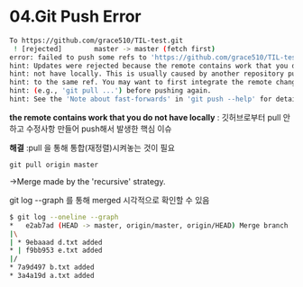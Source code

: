 # 04.Git Push Error

```bash
To https://github.com/grace510/TIL-test.git
 ! [rejected]        master -> master (fetch first)
error: failed to push some refs to 'https://github.com/grace510/TIL-test.git'
hint: Updates were rejected because the remote contains work that you do
hint: not have locally. This is usually caused by another repository pushing
hint: to the same ref. You may want to first integrate the remote changes
hint: (e.g., 'git pull ...') before pushing again.
hint: See the 'Note about fast-forwards' in 'git push --help' for details.
```

**the remote contains work that you do not have locally** : 깃허브로부터 pull 안하고 수정사항 만들어 push해서 발생한 핵심 이슈



**해결** :pull 을 통해 통합(재정렬)시켜놓는 것이 필요

`git pull origin master`

->Merge made by the 'recursive' strategy.

git log --graph 를 통해 merged 시각적으로 확인할 수 있음

```bash
$ git log --oneline --graph
*   e2ab7ad (HEAD -> master, origin/master, origin/HEAD) Merge branch 'master' of https://github.com/grace510/TIL-test
|\
| * 9ebaaad d.txt added
* | f9bb953 e.txt added
|/
* 7a9d497 b.txt added
* 3a4a19d a.txt added

```

